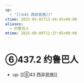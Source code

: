 ```yaml
---
up:
  - "[[⑥43 西非民族]]"
ctime: 2025-03-01T13:44:45+08:00
aliases:
  - 约鲁巴人
mtime: 2025-09-09T12:37:05+08:00
---
```


# ⑥437.2 约鲁巴人

- up: [[⑥43 西非民族]]
